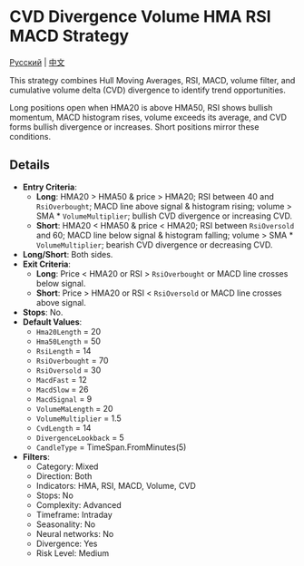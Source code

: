 # CVD Divergence Volume HMA RSI MACD Strategy
[Русский](README_ru.md) | [中文](README_cn.md)

This strategy combines Hull Moving Averages, RSI, MACD, volume filter, and cumulative volume delta (CVD) divergence to identify trend opportunities.

Long positions open when HMA20 is above HMA50, RSI shows bullish momentum, MACD histogram rises, volume exceeds its average, and CVD forms bullish divergence or increases. Short positions mirror these conditions.

## Details
- **Entry Criteria**:
  - **Long**: HMA20 > HMA50 & price > HMA20; RSI between 40 and `RsiOverbought`; MACD line above signal & histogram rising; volume > SMA * `VolumeMultiplier`; bullish CVD divergence or increasing CVD.
  - **Short**: HMA20 < HMA50 & price < HMA20; RSI between `RsiOversold` and 60; MACD line below signal & histogram falling; volume > SMA * `VolumeMultiplier`; bearish CVD divergence or decreasing CVD.
- **Long/Short**: Both sides.
- **Exit Criteria**:
  - **Long**: Price < HMA20 or RSI > `RsiOverbought` or MACD line crosses below signal.
  - **Short**: Price > HMA20 or RSI < `RsiOversold` or MACD line crosses above signal.
- **Stops**: No.
- **Default Values**:
  - `Hma20Length` = 20
  - `Hma50Length` = 50
  - `RsiLength` = 14
  - `RsiOverbought` = 70
  - `RsiOversold` = 30
  - `MacdFast` = 12
  - `MacdSlow` = 26
  - `MacdSignal` = 9
  - `VolumeMaLength` = 20
  - `VolumeMultiplier` = 1.5
  - `CvdLength` = 14
  - `DivergenceLookback` = 5
  - `CandleType` = TimeSpan.FromMinutes(5)
- **Filters**:
  - Category: Mixed
  - Direction: Both
  - Indicators: HMA, RSI, MACD, Volume, CVD
  - Stops: No
  - Complexity: Advanced
  - Timeframe: Intraday
  - Seasonality: No
  - Neural networks: No
  - Divergence: Yes
  - Risk Level: Medium

